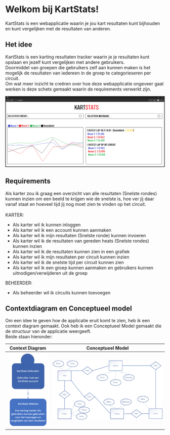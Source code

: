 # Welkom bij KartStats!

KartStats is een webapplicatie waarin je jou kart resultaten kunt bijhouden en kunt vergelijken met de resultaten van anderen.

## Het idee
KartStats is een karting resultaten tracker waarin je je resultaten kunt opslaan en jezelf kunt vergelijken met andere gebruikers.<br>
Doormiddel van groepen die gebruikers zelf aan kunnen maken is het mogelijk de resultaten van iedereen in de groep te categorieseren per circuit.<br>
Om wat meer inzicht te creëren over hoe deze webapplicatie ongeveer gaat werken is deze schets gemaakt waarin de requirements verwerkt zijn.<br>

![Conceptueel Model](KartStatsV3/wwwroot/Images/Schets.png)

## Requirements

Als karter zou ik graag een overzicht van alle resultaten (Snelste rondes) kunnen inzien om een beeld te krijgen wie de snelste is, hoe ver jij daar vanaf staat en hoeveel tijd jij nog moet zien te vinden op het circuit.<br><br>
KARTER:
- Als karter wil ik kunnen inloggen
- Als karter wil ik een account kunnen aanmaken
- Als karter wil ik mijn resultaten (Snelste ronde) kunnen invoeren
- Als karter wil ik de resultaten van gereden heats (Snelste rondes) kunnen inzien
- Als karter wil ik de resultaten kunnen zien in een grafiek
- Als karter wil ik mijn resultaten per circuit kunnen inzien
- Als karter wil ik de snelste tijd per circuit kunnen zien
- Als karter wil ik een groep kunnen aanmaken en gebruikers kunnen uitnodigen/verwijderen uit de groep

BEHEERDER:
- Als beheerder wil ik circuits kunnen toevoegen

## Contextdiagram en Conceptueel model

Om een idee te geven hoe de applicatie eruit komt te zien, heb ik een context diagram gemaakt. Ook heb ik een Conceptueel Model gemaakt die de structuur van de applicatie weergeeft.<br> Beide staan hieronder:<br>

Context Diagram             |  Conceptueel Model
:-------------------------:|:-------------------------:
![Context Diagram](KartStatsV3/wwwroot/Images/ContextDiagram.png)  |  ![Conceptueel Model](KartStatsV3/wwwroot/Images/ConceptueelModel.png)
